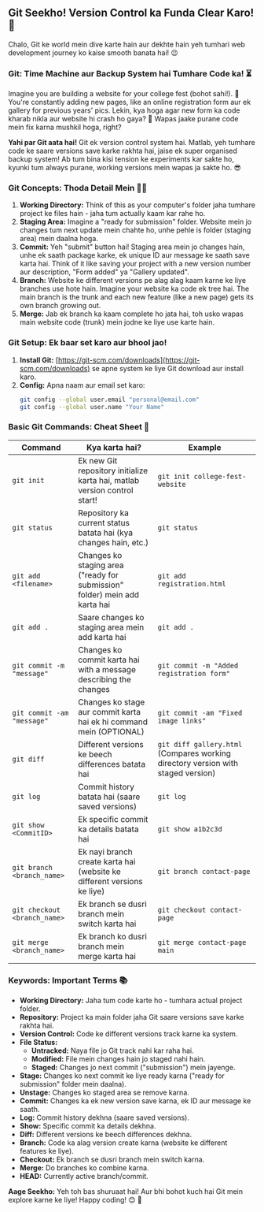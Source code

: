 ## Git Seekho! Version Control ka Funda Clear Karo! 💫

Chalo, Git ke world mein dive karte hain aur dekhte hain yeh tumhari web development journey ko kaise smooth banata hai! 😉

### Git: Time Machine aur Backup System hai Tumhare Code ka! ⏳

Imagine you are building a website for your college fest (bohot sahi!). 🎉 You're constantly adding new pages, like an online registration form aur ek gallery for previous years' pics. Lekin, kya hoga agar new form ka code kharab nikla aur website hi crash ho gaya? 🤯  Wapas jaake purane code mein fix karna mushkil hoga, right? 

**Yahi par Git aata hai!** Git ek version control system hai. Matlab, yeh tumhare code ke saare versions save karke rakhta hai, jaise ek super organised backup system! Ab tum bina kisi tension ke experiments kar sakte ho, kyunki tum always purane, working versions mein wapas  ja sakte ho. 😎

### Git Concepts: Thoda Detail Mein  🕵️‍♀️

1. **Working Directory:**  Think of this as your computer's folder jaha tumhare project ke files hain - jaha tum actually kaam kar rahe ho.  
2. **Staging Area:**  Imagine a "ready for submission" folder.  Website mein jo changes tum next update mein chahte ho, unhe pehle is folder (staging area) mein daalna hoga. 
3. **Commit:**  Yeh "submit" button hai!  Staging area mein jo changes hain, unhe ek saath package karke, ek unique ID aur message ke saath save karta hai. Think of it like saving your project with a new version number aur description, "Form added" ya "Gallery updated".
4. **Branch:**  Website ke different versions pe alag alag kaam karne ke liye branches use hote hain. Imagine your website ka code ek tree hai. The main branch is the trunk and each new feature (like a new page) gets its own branch growing out.
5. **Merge:**  Jab ek branch ka kaam complete ho jata hai, toh usko wapas main website code (trunk) mein jodne ke liye use karte hain.

### Git Setup: Ek baar set karo aur bhool jao! 

1. **Install Git:**  [https://git-scm.com/downloads](https://git-scm.com/downloads) se apne system ke liye Git download aur install karo.
2. **Config:**  Apna naam aur email set karo:
   ```bash
   git config --global user.email "personal@email.com"
   git config --global user.name "Your Name"
   ```

### Basic Git Commands: Cheat Sheet 📝

| Command        |  Kya karta hai?                                                  | Example                         |
|----------------|-------------------------------------------------------------------|----------------------------------|
| `git init`       |  Ek new Git repository initialize karta hai, matlab version control start!  | `git init college-fest-website` |
| `git status`    |  Repository ka current status batata hai (kya changes hain, etc.) | `git status`                    |
| `git add <filename>` |  Changes ko staging area ("ready for submission" folder) mein add karta hai                          | `git add registration.html`        |
| `git add .`     |  Saare changes ko staging area mein add karta hai                      | `git add .`                     |
| `git commit -m "message"` |   Changes ko commit karta hai with a message describing the changes  | `git commit -m "Added registration form"` |
| `git commit -am "message"` |  Changes ko stage aur commit karta hai ek hi command mein (OPTIONAL)   | `git commit -am "Fixed image links"`     |
| `git diff`      |  Different versions ke beech differences batata hai                 | `git diff gallery.html` (Compares working directory version with staged version) |
| `git log`       |  Commit history batata hai (saare saved versions)                 | `git log`                       |
| `git show <CommitID>` | Ek specific commit ka details batata hai                               | `git show a1b2c3d`             |
| `git branch <branch_name>` |   Ek nayi branch create karta hai (website ke different versions ke liye)                                   | `git branch contact-page`      |
| `git checkout <branch_name>` |  Ek branch se dusri branch mein switch karta hai                   | `git checkout contact-page`   |
| `git merge <branch_name>`  |  Ek branch ko dusri branch mein merge karta hai                    | `git merge contact-page main`  |


### Keywords: Important Terms 📚

* **Working Directory:**  Jaha tum code karte ho - tumhara actual project folder.
* **Repository:**   Project ka main folder jaha Git saare versions save karke rakhta hai.
* **Version Control:**  Code ke different versions track karne ka system.
* **File Status:**
   * **Untracked:**  Naya file jo Git track nahi kar raha hai.
    * **Modified:** File mein changes hain jo staged nahi hain.
    * **Staged:**  Changes jo next commit ("submission") mein jayenge. 
* **Stage:**  Changes ko next commit ke liye ready karna ("ready for submission" folder mein daalna).
* **Unstage:**  Changes ko staged area se remove karna.
* **Commit:**  Changes ka ek new version save karna, ek ID aur message ke saath.
* **Log:**   Commit history dekhna (saare saved versions).
* **Show:**  Specific commit ka details dekhna.
* **Diff:** Different versions ke beech differences dekhna.
* **Branch:** Code ka alag version create karna (website ke different features ke liye).
* **Checkout:** Ek branch se dusri branch mein switch karna.
* **Merge:**  Do branches ko combine karna.
* **HEAD:**  Currently active branch/commit.

**Aage Seekho:**  Yeh toh bas shuruaat hai!  Aur bhi bohot kuch hai Git mein explore karne ke liye!  Happy coding! 😊 🚀 
